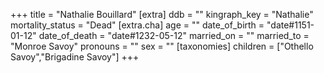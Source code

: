 +++
title = "Nathalie Bouillard"
[extra]
ddb = ""
kingraph_key = "Nathalie"
mortality_status = "Dead"
[extra.cha]
age = ""
date_of_birth = "date#1151-01-12"
date_of_death = "date#1232-05-12"
married_on = ""
married_to = "Monroe Savoy"
pronouns = ""
sex = ""
[taxonomies]
children = ["Othello Savoy","Brigadine Savoy"]
+++

